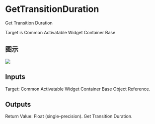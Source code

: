 # GetTransitionDuration

Get Transition Duration

Target is Common Activatable Widget Container Base

## 图示

![]($-20221218-17341160.png)

## Inputs

Target: Common Activatable Widget Container Base Object Reference.  

## Outputs

Return Value: Float (single-precision). Get Transition Duration.

